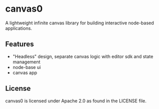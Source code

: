 # canvas0

A lightweight infinite canvas library for building interactive node-based applications.

## Features

- "Headless" design, separate canvas logic with editor sdk and state management
- node-base ui
- canvas app

## License

canvas0 is licensed under Apache 2.0 as found in the LICENSE file.
